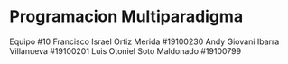 # Programacion Multiparadigma
Equipo #10
Francisco Israel Ortiz Merida #19100230 
Andy Giovani Ibarra Villanueva #19100201
Luis Otoniel Soto Maldonado #19100799
